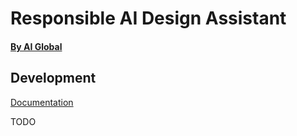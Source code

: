 # Responsible AI Design Assistant

#### [By AI Global](https://ai-global.org/)

## Development

[Documentation](https://github.com/AI-Global/design-assistant/tree/master/docs)

TODO